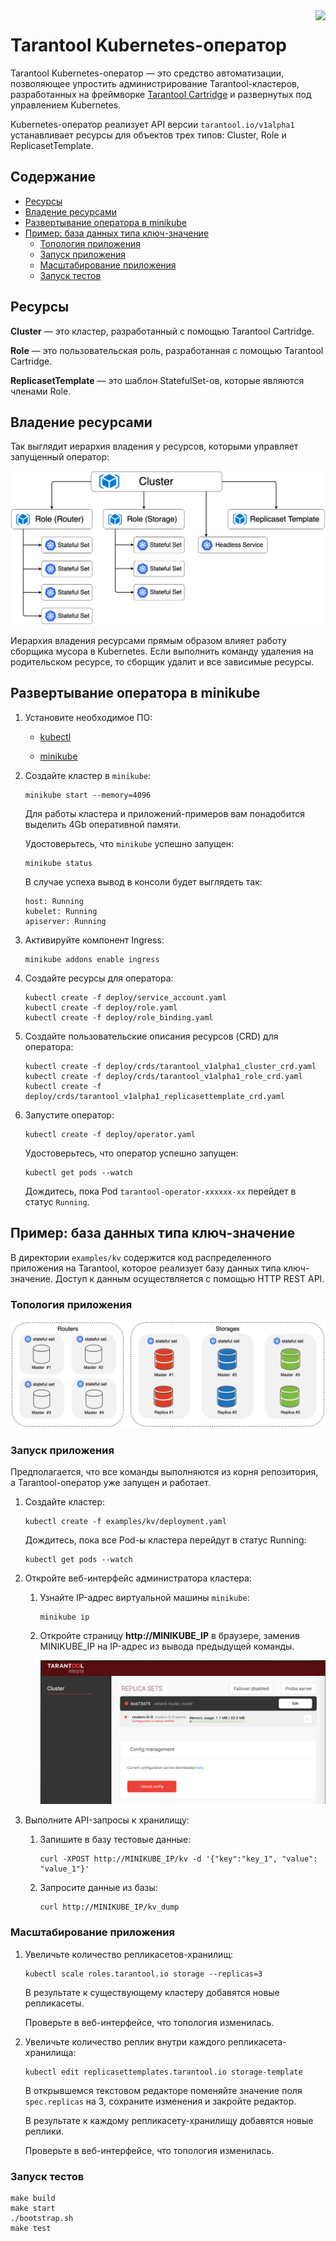 <a href="http://tarantool.org">
   <img src="https://avatars2.githubusercontent.com/u/2344919?v=2&s=250"
align="right">
</a>

# Tarantool Kubernetes-оператор

Tarantool Kubernetes-оператор &mdash; это средство автоматизации, позволяющее
упростить администрирование Tarantool-кластеров, разработанных на фреймворке
[Tarantool Cartridge](https://github.com/tarantool/cartridge) и развернутых
под управлением Kubernetes.

Kubernetes-оператор реализует API версии `tarantool.io/v1alpha1` устанавливает
ресурсы для объектов трех типов: Cluster, Role и ReplicasetTemplate.

## Содержание

* [Ресурсы](#ресурсы)
* [Владение ресурсами](#владение-ресурсами)
* [Развертывание оператора в minikube](#развертывание-оператора-в-minikube)
* [Пример: база данных типа ключ-значение](#пример-база-данных-типа-ключ-значение)
  * [Топология приложения](#топология-приложения)
  * [Запуск приложения](#запуск-приложения)
  * [Масштабирование приложения](#масштабирование-приложения)
  * [Запуск тестов](#запуск-тестов)

## Ресурсы

**Cluster** &mdash; это кластер, разработанный с помощью Tarantool Cartridge.

**Role** &mdash; это пользовательская роль, разработанная с помощью Tarantool Cartridge.

**ReplicasetTemplate** &mdash; это шаблон StatefulSet-ов, которые являются членами Role.

## Владение ресурсами

Так выглядит иерархия владения у ресурсов, которыми управляет запущенный оператор:

![Resource ownership](./assets/resource_map.png)

Иерархия владения ресурсами прямым образом влияет работу сборщика мусора в Kubernetes.
Если выполнить команду удаления на родительском ресурсе, то сборщик удалит и все
зависимые ресурсы.

## Развертывание оператора в minikube

1. Установите необходимое ПО:

    - [kubectl](https://kubernetes.io/docs/tasks/tools/install-kubectl)

    - [minikube](https://kubernetes.io/docs/tasks/tools/install-minikube/)

1. Создайте кластер в `minikube`:

    ```shell
    minikube start --memory=4096
    ```

    Для работы кластера и приложений-примеров вам понадобится выделить 4Gb оперативной памяти.

    Удостоверьтесь, что `minikube` успешно запущен:

    ```shell
    minikube status
    ```

    В случае успеха вывод в консоли будет выглядеть так:

    ```shell
    host: Running
    kubelet: Running
    apiserver: Running
    ```

1. Активируйте компонент Ingress:

    ```shell
    minikube addons enable ingress
    ```

1. Создайте ресурсы для оператора:

    ```shell
    kubectl create -f deploy/service_account.yaml
    kubectl create -f deploy/role.yaml
    kubectl create -f deploy/role_binding.yaml
    ```

1. Создайте пользовательские описания ресурсов (CRD) для оператора:

    ```shell
    kubectl create -f deploy/crds/tarantool_v1alpha1_cluster_crd.yaml
    kubectl create -f deploy/crds/tarantool_v1alpha1_role_crd.yaml
    kubectl create -f deploy/crds/tarantool_v1alpha1_replicasettemplate_crd.yaml
    ```

1. Запустите оператор:

    ```shell
    kubectl create -f deploy/operator.yaml
    ```

    Удостоверьтесь, что оператор успешно запущен:

    ```shell
    kubectl get pods --watch
    ```

    Дождитесь, пока Pod `tarantool-operator-xxxxxx-xx` перейдет в статус `Running`.

## Пример: база данных типа ключ-значение

В директории `examples/kv` содержится код распределенного приложения на Tarantool,
которое реализует базу данных типа ключ-значение.
Доступ к данным осуществляется с помощью HTTP REST API.

### Топология приложения

![App topology](./examples/kv/assets/topology.png)

### Запуск приложения

Предполагается, что все команды выполняются из корня репозитория,
а Tarantool-оператор уже запущен и работает.

1. Создайте кластер:

    ```shell
    kubectl create -f examples/kv/deployment.yaml
    ```

   Дождитесь, пока все Pod-ы кластера перейдут в статус Running:

     ```shell
     kubectl get pods --watch
     ```

1. Откройте веб-интерфейс администратора кластера:

   1. Узнайте IP-адрес виртуальной машины `minikube`:

       ```shell
       minikube ip
       ```

   1. Откройте страницу **http://MINIKUBE_IP** в браузере,
      заменив MINIKUBE_IP на IP-адрес из вывода предыдущей команды.

      ![Web UI](./assets/kv_web_ui.png)

1. Выполните API-запросы к хранилищу:

   1. Запишите в базу тестовые данные:

       ```shell
       curl -XPOST http://MINIKUBE_IP/kv -d '{"key":"key_1", "value": "value_1"}'
       ```

   1. Запросите данные из базы:

       ```shell
       curl http://MINIKUBE_IP/kv_dump
       ```

### Масштабирование приложения

1. Увеличьте количество репликасетов-хранилищ:

    ```shell
    kubectl scale roles.tarantool.io storage --replicas=3
    ```

    В результате к существующему кластеру добавятся новые репликасеты.

    Проверьте в веб-интерфейсе, что топология изменилась.

1. Увеличьте количество реплик внутри каждого репликасета-хранилища:

    ```shell
    kubectl edit replicasettemplates.tarantool.io storage-template
    ```

    В открывшемся текстовом редакторе поменяйте значение поля `spec.replicas`
    на 3, сохраните изменения и закройте редактор.

    В результате к каждому репликасету-хранилищу добавятся новые реплики.

    Проверьте в веб-интерфейсе, что топология изменилась.

### Запуск тестов

```shell
make build
make start
./bootstrap.sh
make test
```
